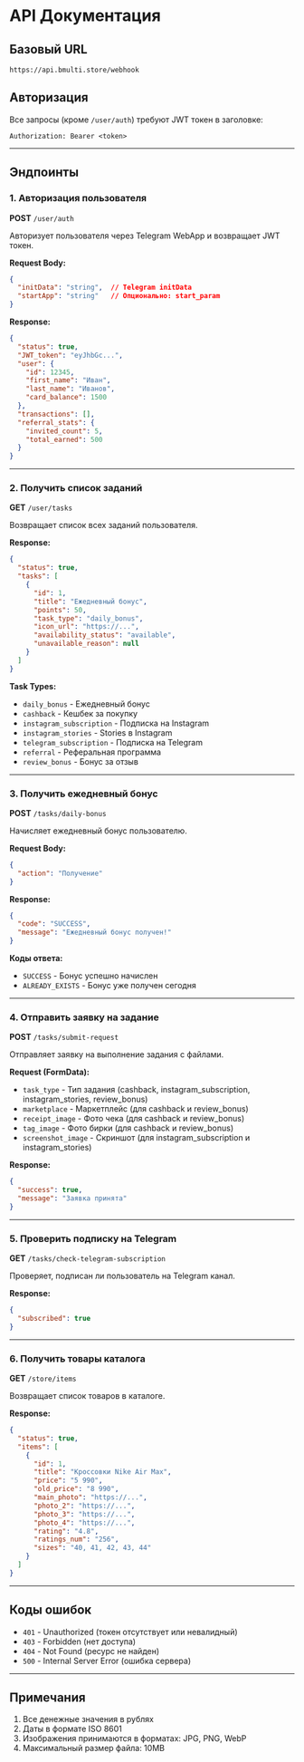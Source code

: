 # API Документация

## Базовый URL
```
https://api.bmulti.store/webhook
```

## Авторизация

Все запросы (кроме `/user/auth`) требуют JWT токен в заголовке:
```
Authorization: Bearer <token>
```

---

## Эндпоинты

### 1. Авторизация пользователя

**POST** `/user/auth`

Авторизует пользователя через Telegram WebApp и возвращает JWT токен.

**Request Body:**
```json
{
  "initData": "string",  // Telegram initData
  "startApp": "string"   // Опционально: start_param
}
```

**Response:**
```json
{
  "status": true,
  "JWT_token": "eyJhbGc...",
  "user": {
    "id": 12345,
    "first_name": "Иван",
    "last_name": "Иванов",
    "card_balance": 1500
  },
  "transactions": [],
  "referral_stats": {
    "invited_count": 5,
    "total_earned": 500
  }
}
```

---

### 2. Получить список заданий

**GET** `/user/tasks`

Возвращает список всех заданий пользователя.

**Response:**
```json
{
  "status": true,
  "tasks": [
    {
      "id": 1,
      "title": "Ежедневный бонус",
      "points": 50,
      "task_type": "daily_bonus",
      "icon_url": "https://...",
      "availability_status": "available",
      "unavailable_reason": null
    }
  ]
}
```

**Task Types:**
- `daily_bonus` - Ежедневный бонус
- `cashback` - Кешбек за покупку
- `instagram_subscription` - Подписка на Instagram
- `instagram_stories` - Stories в Instagram
- `telegram_subscription` - Подписка на Telegram
- `referral` - Реферальная программа
- `review_bonus` - Бонус за отзыв

---

### 3. Получить ежедневный бонус

**POST** `/tasks/daily-bonus`

Начисляет ежедневный бонус пользователю.

**Request Body:**
```json
{
  "action": "Получение"
}
```

**Response:**
```json
{
  "code": "SUCCESS",
  "message": "Ежедневный бонус получен!"
}
```

**Коды ответа:**
- `SUCCESS` - Бонус успешно начислен
- `ALREADY_EXISTS` - Бонус уже получен сегодня

---

### 4. Отправить заявку на задание

**POST** `/tasks/submit-request`

Отправляет заявку на выполнение задания с файлами.

**Request (FormData):**
- `task_type` - Тип задания (cashback, instagram_subscription, instagram_stories, review_bonus)
- `marketplace` - Маркетплейс (для cashback и review_bonus)
- `receipt_image` - Фото чека (для cashback и review_bonus)
- `tag_image` - Фото бирки (для cashback и review_bonus)
- `screenshot_image` - Скриншот (для instagram_subscription и instagram_stories)

**Response:**
```json
{
  "success": true,
  "message": "Заявка принята"
}
```

---

### 5. Проверить подписку на Telegram

**GET** `/tasks/check-telegram-subscription`

Проверяет, подписан ли пользователь на Telegram канал.

**Response:**
```json
{
  "subscribed": true
}
```

---

### 6. Получить товары каталога

**GET** `/store/items`

Возвращает список товаров в каталоге.

**Response:**
```json
{
  "status": true,
  "items": [
    {
      "id": 1,
      "title": "Кроссовки Nike Air Max",
      "price": "5 990",
      "old_price": "8 990",
      "main_photo": "https://...",
      "photo_2": "https://...",
      "photo_3": "https://...",
      "photo_4": "https://...",
      "rating": "4.8",
      "ratings_num": "256",
      "sizes": "40, 41, 42, 43, 44"
    }
  ]
}
```

---

## Коды ошибок

- `401` - Unauthorized (токен отсутствует или невалидный)
- `403` - Forbidden (нет доступа)
- `404` - Not Found (ресурс не найден)
- `500` - Internal Server Error (ошибка сервера)

---

## Примечания

1. Все денежные значения в рублях
2. Даты в формате ISO 8601
3. Изображения принимаются в форматах: JPG, PNG, WebP
4. Максимальный размер файла: 10MB
